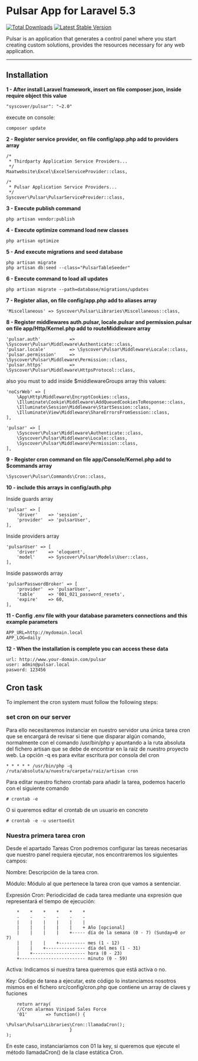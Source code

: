 # Pulsar App for Laravel 5.3

[![Total Downloads](https://poser.pugx.org/syscover/pulsar/downloads)](https://packagist.org/packages/syscover/pulsar)
[![Latest Stable Version](http://img.shields.io/github/release/syscover/pulsar.svg)](https://packagist.org/packages/syscover/pulsar)

Pulsar is an application that generates a control panel where you start creating custom solutions, provides the resources necessary for any web application.

---

## Installation

**1 - After install Laravel framework, insert on file composer.json, inside require object this value**
```
"syscover/pulsar": "~2.0"
```

execute on console:
```
composer update
```

**2 - Register service provider, on file config/app.php add to providers array**
```
/*
 * Thirdparty Application Service Providers...
 */
Maatwebsite\Excel\ExcelServiceProvider::class,

/*
 * Pulsar Application Service Providers...
 */
Syscover\Pulsar\PulsarServiceProvider::class,
```

**3 - Execute publish command**
```
php artisan vendor:publish
```

**4 - Execute optimize command load new classes**
```
php artisan optimize
```

**5 - And execute migrations and seed database**
```
php artisan migrate
php artisan db:seed --class="PulsarTableSeeder"
```

**6 - Execute command to load all updates**
```
php artisan migrate --path=database/migrations/updates
```

**7 - Register alias, on file config/app.php add to aliases array**
```
'Miscellaneous'	=> Syscover\Pulsar\Libraries\Miscellaneous::class,

```

**8 - Register middlewares auth.pulsar, locale.pulsar and permission.pulsar on file app/Http/Kernel.php add to routeMiddleware array**
```
'pulsar.auth' 	        => \Syscover\Pulsar\Middleware\Authenticate::class,
'pulsar.locale'         => \Syscover\Pulsar\Middleware\Locale::class,
'pulsar.permission' 	=> \Syscover\Pulsar\Middleware\Permission::class,
'pulsar.https'          => \Syscover\Pulsar\Middleware\HttpsProtocol::class,

```

also you must to add inside $middlewareGroups array this values:
```
'noCsrWeb' => [
    \App\Http\Middleware\EncryptCookies::class,
    \Illuminate\Cookie\Middleware\AddQueuedCookiesToResponse::class,
    \Illuminate\Session\Middleware\StartSession::class,
    \Illuminate\View\Middleware\ShareErrorsFromSession::class,
],

'pulsar' => [
    \Syscover\Pulsar\Middleware\Authenticate::class,
    \Syscover\Pulsar\Middleware\Locale::class,
    \Syscover\Pulsar\Middleware\Permission::class,
],
```

**9 - Register cron command on file app/Console/Kernel.php add to $commands array**

```
\Syscover\Pulsar\Commands\Cron::class,

```

**10 - include this arrays in config/auth.php**

Inside guards array
```
'pulsar' => [
    'driver'    => 'session',
    'provider'  => 'pulsarUser',
],
```

Inside providers array
```
'pulsarUser' => [
    'driver'    => 'eloquent',
    'model'     => Syscover\Pulsar\Models\User::class,
],
```

Inside passwords array
```
'pulsarPasswordBroker' => [
    'provider'  => 'pulsarUser',
    'table'     => '001_021_password_resets',
    'expire'    => 60,
],
```

**11 - Config .env file with your database parameters connections and this example parameters**
```
APP_URL=http://mydomain.local
APP_LOG=daily
```

**12 - When the installation is complete you can access these data**
```
url: http://www.your-domain.com/pulsar
user: admin@pulsar.local
pasword: 123456
```

## Cron task
To implement the cron system must follow the following steps:


### set cron on our server

Para ello necesitaremos instanciar en nuestro servidor una única tarea cron que se encargará de revisar si tiene que disparar algún comando, normalmente con el comando /usr/bin/php y apuntando 
a la ruta absoluta del fichero artisan que se debe de encontrar en la raiz de nuestro proyecto web.
La opción -q es para evitar escritura por consola del cron

```
* * * * * /usr/bin/php -q /ruta/absoluta/a/nuestra/carpeta/raiz/artisan cron
``` 

Para editar nuestro fichero crontab para añadir la tarea, podemos hacerlo con el siguiente comando
```
# crontab -e
```

O si queremos editar el crontab de un usuario en concreto
```
# crontab -e -u usertoedit
```

### Nuestra primera tarea cron

Desde el apartado Tareas Cron podremos configurar las tareas necesarias que nuestro panel requiera ejecutar, nos encontraremos los siguientes campos:

Nombre: Descripción de la tarea cron.

Módulo: Módulo al que pertenece la tarea cron que vamos a sentenciar.

Expresión Cron: 
Periodicidad de cada tarea mediante una expresión que representará el tiempo de ejecución:

```
    *    *    *    *    *    *
    -    -    -    -    -    -
    |    |    |    |    |    |
    |    |    |    |    |    + Año [opcional]
    |    |    |    |    +----- día de la semana (0 - 7) (Sunday=0 or 7)
    |    |    |    +---------- mes (1 - 12)
    |    |    +--------------- día del mes (1 - 31)
    |    +-------------------- hora (0 - 23)
    +------------------------- minuto (0 - 59)

```

Activa: Indicamos si nuestra tarea queremos que está activa o no.

Key: Código de tarea a ejecutar, este código lo instanciamos nosotros mismos en el fichero src/config/cron.php que contiene un array de claves y fuciones

```
    return array(
    //Cron alarmas Vinipad Sales Force
    '01'       => function() { 
                            \Pulsar\Pulsar\Libraries\Cron::llamadaCron(); 
                        }
);
```
En este caso, instanciaríamos con 01 la key, si queremos que ejecute el método llamadaCron() de la clase estática Cron.